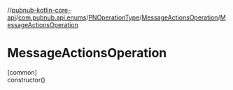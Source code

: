 //[pubnub-kotlin-core-api](../../../../index.md)/[com.pubnub.api.enums](../../index.md)/[PNOperationType](../index.md)/[MessageActionsOperation](index.md)/[MessageActionsOperation](-message-actions-operation.md)

# MessageActionsOperation

[common]\
constructor()

